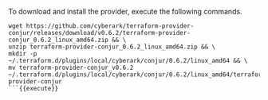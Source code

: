 
To download and install the provider, execute the following commands.

```
wget https://github.com/cyberark/terraform-provider-conjur/releases/download/v0.6.2/terraform-provider-conjur_0.6.2_linux_amd64.zip && \
unzip terraform-provider-conjur_0.6.2_linux_amd64.zip && \
mkdir -p ~/.terraform.d/plugins/local/cyberark/conjur/0.6.2/linux_amd64 && \
mv terraform-provider-conjur_v0.6.2  ~/.terraform.d/plugins/local/cyberark/conjur/0.6.2/linux_amd64/terraform-provider-conjur
```{{execute}}
